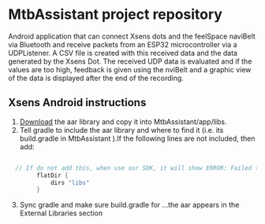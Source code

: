 # MtbAssistant project repository
Android application that can connect Xsens dots and the feelSpace naviBelt via Bluetooth and 
receive packets from an ESP32 microcontroller via a UDPListener. A CSV file is created with this 
received data and the data generated by the Xsens Dot. The received UDP data is evaluated and if 
the values are too high, feedback is given using the nviBelt and a graphic view of the data is 
displayed after the end of the recording.


## Xsens Android instructions
1. [Download](https://content.xsens.com/xsens-dot-software-development-kit?hsCtaTracking=2af14a41-b15f-4733-b2ca-5498b2888842%7C21941862-cb62-421e-9e0e-2dac04d1ca9f) the aar library and copy it into MtbAssistant/app/libs.
2. Tell gradle to include the aar library and where to find it (i.e. its build.gradle in MtbAssistant ).If the following lines are not included, then add:
```gradle

  // If do not add this, when use our SDK, it will show ERROR: Failed to resolve: :XsensDotSdk:
        flatDir {
            dirs "libs"
        }

```
3. Sync gradle and make sure build.gradle for ...the aar appears in the External Libraries section
